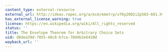 ```yaml
---
content_type: external-resource
external_url: http://ideas.repec.org/a/ecm/emetrp/v70y2002i2p583-601.html
has_external_license_warning: true
license: https://en.wikipedia.org/wiki/All_rights_reserved
status: ''
title: The Envelope Theorem for Arbitrary Choice Sets
uid: d8dea39d-7855-48c8-b7ca-78d4b2e6410d
wayback_url: ''
---
```

